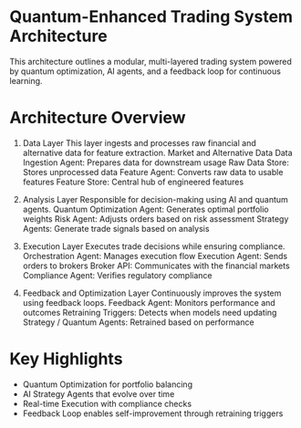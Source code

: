 # Quantum-Enhanced Trading System Architecture
This architecture outlines a modular, multi-layered trading system powered by quantum optimization, AI agents, and a feedback loop for continuous learning.

# Architecture Overview
1. Data Layer
  This layer ingests and processes raw financial and alternative data for feature extraction.
  Market and Alternative Data
  Data Ingestion Agent: Prepares data for downstream usage
  Raw Data Store: Stores unprocessed data
  Feature Agent: Converts raw data to usable features
  Feature Store: Central hub of engineered features

2. Analysis Layer
  Responsible for decision-making using AI and quantum agents.
  Quantum Optimization Agent: Generates optimal portfolio weights
  Risk Agent: Adjusts orders based on risk assessment
  Strategy Agents: Generate trade signals based on analysis

4. Execution Layer
   Executes trade decisions while ensuring compliance.
   Orchestration Agent: Manages execution flow
   Execution Agent: Sends orders to brokers
   Broker API: Communicates with the financial markets
   Compliance Agent: Verifies regulatory compliance

5. Feedback and Optimization Layer
   Continuously improves the system using feedback loops.
   Feedback Agent: Monitors performance and outcomes
   Retraining Triggers: Detects when models need updating
   Strategy / Quantum Agents: Retrained based on performance

# Key Highlights
  - Quantum Optimization for portfolio balancing
  - AI Strategy Agents that evolve over time
  - Real-time Execution with compliance checks
  - Feedback Loop enables self-improvement through retraining triggers
